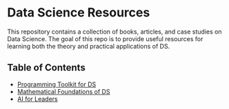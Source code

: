 # Data Science Resources
This repository contains a collection of books, articles, and case studies on Data Science. The goal of this repo is to provide useful resources for learning both the theory and practical applications of DS.

## Table of Contents
- [Programming Toolkit for DS](programming_toolkit_for_data_science/0_table_of_contents.md)
- [Mathematical Foundations of DS](mathematical-foundations-of-data-science/0_table_of_contents.md)
- [AI for Leaders](ai-for-leaders/0_table_of_contents.md)
